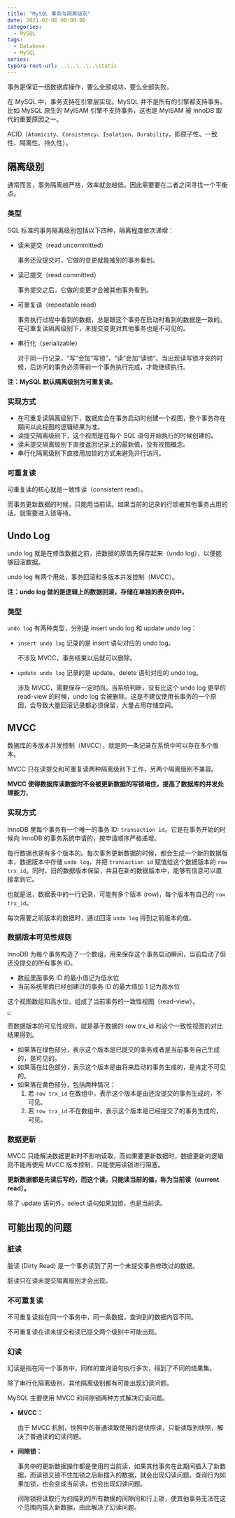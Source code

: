 ```yaml
---
title: "MySQL 事务与隔离级别"
date: 2021-02-06 00:00:00
categories:
  - MySQL
tags:
  - Database
  - MySQL
series:	
typora-root-url: ..\..\..\..\static
---
```


事务是保证一组数据库操作，要么全部成功，要么全部失败。

在 MySQL 中，事务支持在引擎层实现。MySQL 并不是所有的引擎都支持事务。比如 MySQL 原生的 MyISAM 引擎不支持事务，这也是 MyISAM 被 InnoDB 取代的重要原因之一。

ACID（`Atomicity`、`Consistency`、`Isolation`、`Durability`，即原子性、一致性、隔离性、持久性）。

<!--more-->

## 隔离级别

通常而言，事务隔离越严格，效率就会越低。因此需要要在二者之间寻找一个平衡点。

### 类型

SQL 标准的事务隔离级别包括以下四种，隔离程度依次递增：

- 读未提交（read uncommitted）

  事务还没提交时，它做的变更就能被别的事务看到。

- 读已提交（read committed）

  事务提交之后，它做的变更才会被其他事务看到。

- 可重复读（repeatable read）

  事务执行过程中看到的数据，总是跟这个事务在启动时看到的数据是一致的。在可重复读隔离级别下，未提交变更对其他事务也是不可见的。

- 串行化（serializable）

  对于同一行记录，“写”会加“写锁”，“读”会加“读锁”。当出现读写锁冲突的时候，后访问的事务必须等前一个事务执行完成，才能继续执行。

**注：MySQL 默认隔离级别为可重复读。**

### 实现方式

- 在可重复读隔离级别下，数据库会在事务启动时创建一个视图，整个事务存在期间以此视图的逻辑结果为准。
- 读提交隔离级别下，这个视图是在每个 SQL 语句开始执行的时候创建的。
- 读未提交隔离级别下直接返回记录上的最新值，没有视图概念。
- 串行化隔离级别下直接用加锁的方式来避免并行访问。

### 可重复读

可重复读的核心就是一致性读（consistent read）。

而事务更新数据的时候，只能用当前读。如果当前的记录的行锁被其他事务占用的话，就需要进入锁等待。

## Undo Log

undo log 就是在修改数据之前，把数据的原值先保存起来（undo log），以便能够回滚数据。

undo log 有两个用处，事务回滚和多版本并发控制（MVCC）。

**注：undo log 做的是逻辑上的数据回滚，存储在单独的表空间中。**

### 类型

`undo log` 有两种类型，分别是 insert undo log 和 update undo log：

- `insert undo log` 记录的是 insert 语句对应的 undo log。

  不涉及 MVCC，事务结束以后就可以删除。

- `update undo log` 记录的是 update、delete 语句对应的 undo log。

  涉及 MVCC，需要保存一定时间。当系统判断，没有比这个 undo log 更早的 read-view 的时候，undo log 会被删除。这是不建议使用长事务的一个原因，会导致大量回滚记录都必须保留，大量占用存储空间。

## MVCC

数据库的多版本并发控制（MVCC），就是同一条记录在系统中可以存在多个版本。

MVCC 只在读提交和可重复读两种隔离级别下工作，另两个隔离级别不兼容。

**MVCC 使得数据库读数据时不会被更新数据的写锁堵住，提高了数据库的并发处理能力**。

### 实现方式

InnoDB 里每个事务有一个唯一的事务 ID: `transaction id`。它是在事务开始的时候向 InnoDB 的事务系统申请的，按申请顺序严格递增。

每行数据也是有多个版本的。每次事务更新数据的时候，都会生成一个新的数据版本，数据版本中存储 `undo log`，并把 `transaction id` 赋值给这个数据版本的 `row trx_id`。同时，旧的数据版本保留，并且在新的数据版本中，能够有信息可以直接拿到它。

也就是说，数据表中的一行记录，可能有多个版本 (row)，每个版本有自己的 `row trx_id`。

每次需要之前版本的数据时，通过回滚 `undo log` 得到之前版本的值。

### 数据版本可见性规则

InnoDB 为每个事务构造了一个数组，用来保存这个事务启动瞬间，当前启动了但还没提交的所有事务 ID。

- 数组里面事务 ID 的最小值记为低水位
- 当前系统里面已经创建过的事务 ID 的最大值加 1 记为高水位

这个视图数组和高水位，组成了当前事务的一致性视图（read-view）。

<img src="/images/mysql/mvcc_read_view.png" style="zoom: 50%;" />

而数据版本的可见性规则，就是基于数据的 row trx_id 和这个一致性视图的对比结果得到。

- 如果落在绿色部分，表示这个版本是已提交的事务或者是当前事务自己生成的，是可见的。
- 如果落在红色部分，表示这个版本是由将来启动的事务生成的，是肯定不可见的。
- 如果落在黄色部分，包括两种情况：
  1. 若 `row trx_id` 在数组中，表示这个版本是由还没提交的事务生成的，不可见。
  2. 若 `row trx_id` 不在数组中，表示这个版本是已经提交了的事务生成的，可见。

### 数据更新

MVCC 只能解决数据更新时不影响读取，而如果要更新数据时，数据更新的逻辑则不能再使用 MVCC 版本控制，只能使用读锁进行阻塞。

**更新数据都是先读后写的，而这个读，只能读当前的值，称为当前读（current read）。**

除了 update 语句外，select 语句如果加锁，也是当前读。



## 可能出现的问题

### 脏读

脏读 (Dirty Read) 是一个事务读到了另一个未提交事务修改过的数据。

脏读只在读未提交隔离级别才会出现。

### 不可重复读

不可重复读指在同一个事务中，同一条数据，查询到的数据内容不同。

不可重复读在读未提交和读已提交两个级别中可能出现。

### 幻读

幻读是指在同一个事务中，同样的查询语句执行多次，得到了不同的结果集。

除了串行化隔离级别，其他隔离级别都有可能出现幻读问题。

MySQL 主要使用 MVCC 和间隙锁两种方式解决幻读问题。

- **MVCC：**

  由于 MVCC 机制，快照中的普通读取使用的是快照读，只能读取到快照，解决了普通读的幻读问题。

- **间隙锁：**

  事务中的更新数据操作都是使用的当前读，如果其他事务在此期间插入了新数据，而读锁又锁不住加锁之后新插入的数据，就会出现幻读问题。查询行为如果加锁，也会变成当前读，也会出现幻读问题。

  间隙锁将读取行为扫描到的所有数据的间隙间和行上锁，使其他事务无法在这个范围内插入新数据，由此解决了幻读问题。

